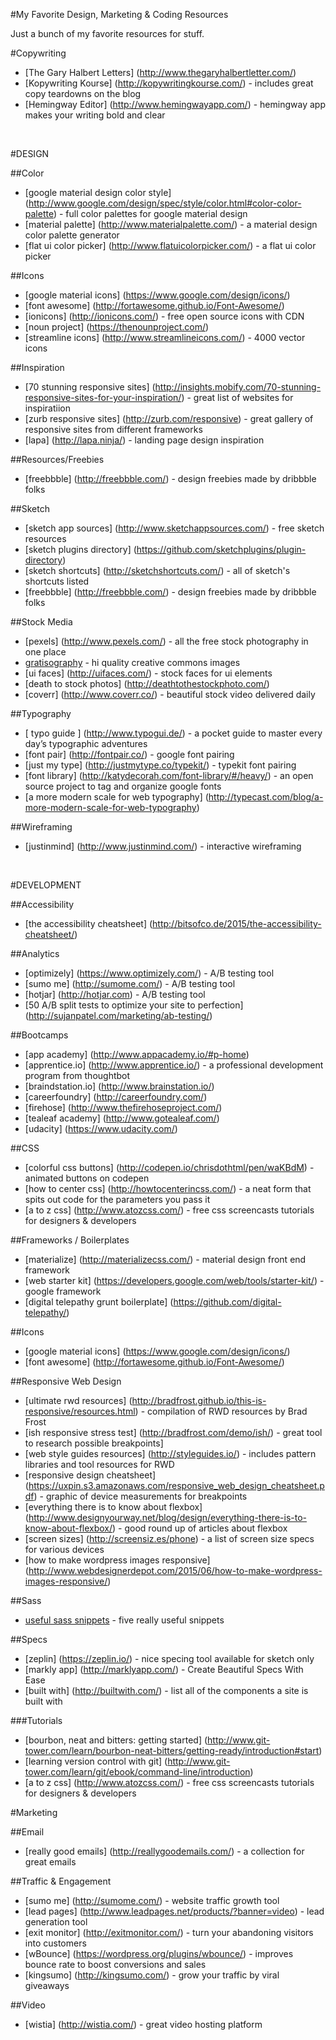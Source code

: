 #My Favorite Design, Marketing & Coding Resources

Just a bunch of my favorite resources for stuff.

#Copywriting
* [The Gary Halbert Letters] (http://www.thegaryhalbertletter.com/)
* [Kopywriting Kourse] (http://kopywritingkourse.com/) - includes great copy teardowns on the blog
* [Hemingway Editor] (http://www.hemingwayapp.com/) - hemingway app makes your writing bold and clear

<br>


#DESIGN

##Color
* [google material design color style] (http://www.google.com/design/spec/style/color.html#color-color-palette) - full color palettes for google material design
* [material palette] (http://www.materialpalette.com/) - a material design color palette generator
* [flat ui color picker] (http://www.flatuicolorpicker.com/) - a flat ui color picker

##Icons
* [google material icons] (https://www.google.com/design/icons/)
* [font awesome] (http://fortawesome.github.io/Font-Awesome/)
* [ionicons] (http://ionicons.com/) - free open source icons with CDN
* [noun project] (https://thenounproject.com/)
* [streamline icons] (http://www.streamlineicons.com/) - 4000 vector icons

##Inspiration
* [70 stunning responsive sites] (http://insights.mobify.com/70-stunning-responsive-sites-for-your-inspiration/) - great list of websites for inspiratiion
* [zurb responsive sites] (http://zurb.com/responsive) - great gallery of responsive sites from different frameworks
* [lapa] (http://lapa.ninja/) - landing page design inspiration

##Resources/Freebies
* [freebbble] (http://freebbble.com/) - design freebies made by dribbble folks

##Sketch
* [sketch app sources] (http://www.sketchappsources.com/) - free sketch resources
* [sketch plugins directory] (https://github.com/sketchplugins/plugin-directory)
* [sketch shortcuts] (http://sketchshortcuts.com/) - all of sketch's shortcuts listed
* [freebbble] (http://freebbble.com/) - design freebies made by dribbble folks

##Stock Media
* [pexels] (http://www.pexels.com/) - all the free stock photography in one place
* [gratisography](http://www.gratisography.com/) - hi quality creative commons images
* [ui faces] (http://uifaces.com/) - stock faces for ui elements
* [death to stock photos] (http://deathtothestockphoto.com/)
* [coverr] (http://www.coverr.co/) - beautiful stock video delivered daily

##Typography
* [ typo guide ] (http://www.typogui.de/) - a pocket guide to master every day’s typographic adventures
* [font pair] (http://fontpair.co/) - google font pairing
* [just my type] (http://justmytype.co/typekit/) - typekit font pairing
* [font library] (http://katydecorah.com/font-library/#/heavy/) - an open source project to tag and organize google fonts
* [a more modern scale for web typography] (http://typecast.com/blog/a-more-modern-scale-for-web-typography)

##Wireframing
* [justinmind] (http://www.justinmind.com/) - interactive wireframing


<br>


#DEVELOPMENT

##Accessibility
* [the accessibility cheatsheet] (http://bitsofco.de/2015/the-accessibility-cheatsheet/)

##Analytics
* [optimizely] (https://www.optimizely.com/) - A/B testing tool
* [sumo me] (http://sumome.com/) - A/B testing tool
* [hotjar] (http://hotjar.com) - A/B testing tool
* [50 A/B split tests to optimize your site to perfection] (http://sujanpatel.com/marketing/ab-testing/)

##Bootcamps
* [app academy] (http://www.appacademy.io/#p-home)
* [apprentice.io] (http://www.apprentice.io/) - a professional development program from thoughtbot
* [braindstation.io] (http://www.brainstation.io/)
* [careerfoundry] (http://careerfoundry.com/)
* [firehose] (http://www.thefirehoseproject.com/)
* [tealeaf academy] (http://www.gotealeaf.com/)
* [udacity] (https://www.udacity.com/)

##CSS
* [colorful css buttons] (http://codepen.io/chrisdothtml/pen/waKBdM) - animated buttons on codepen
* [how to center css] (http://howtocenterincss.com/) -  a neat form that spits out code for the parameters you pass it
* [a to z css] (http://www.atozcss.com/) - free css screencasts tutorials for designers & developers

##Frameworks / Boilerplates
* [materialize] (http://materializecss.com/) - material design front end framework
* [web starter kit] (https://developers.google.com/web/tools/starter-kit/) - google framework
* [digital telepathy grunt boilerplate] (https://github.com/digital-telepathy/)

##Icons
* [google material icons] (https://www.google.com/design/icons/)
* [font awesome] (http://fortawesome.github.io/Font-Awesome/)

##Responsive Web Design
* [ultimate rwd resources] (http://bradfrost.github.io/this-is-responsive/resources.html) - compilation of RWD resources by Brad Frost
* [ish responsive stress test] (http://bradfrost.com/demo/ish/) - great tool to research possible breakpoints]
* [web style guides resources] (http://styleguides.io/) - includes pattern libraries and tool resources for RWD
* [responsive design cheatsheet] (https://uxpin.s3.amazonaws.com/responsive_web_design_cheatsheet.pdf) - graphic of device measurements for breakpoints
* [everything there is to know about flexbox] (http://www.designyourway.net/blog/design/everything-there-is-to-know-about-flexbox/) - good round up of articles about flexbox
* [screen sizes] (http://screensiz.es/phone) - a list of screen size specs for various devices
* [how to make wordpress images responsive] (http://www.webdesignerdepot.com/2015/06/how-to-make-wordpress-images-responsive/)

##Sass
* [useful sass snippets](http://hmphry.com/useful-sass-mixins) - five really useful snippets

##Specs
* [zeplin] (https://zeplin.io/) - nice specing tool available for sketch only
* [markly app] (http://marklyapp.com/) - Create Beautiful Specs With Ease
* [built with] (http://builtwith.com/) - list all of the components a site is built with

###Tutorials
* [bourbon, neat and bitters: getting started] (http://www.git-tower.com/learn/bourbon-neat-bitters/getting-ready/introduction#start)
* [learning version control with git] (http://www.git-tower.com/learn/git/ebook/command-line/introduction)
* [a to z css] (http://www.atozcss.com/) - free css screencasts tutorials for designers & developers


#Marketing

##Email
* [really good emails] (http://reallygoodemails.com/) - a collection for great emails

##Traffic & Engagement
* [sumo me] (http://sumome.com/) - website traffic growth tool
* [lead pages] (http://www.leadpages.net/products/?banner=video) - lead generation tool
* [exit monitor] (http://exitmonitor.com/) - turn your abandoning visitors into customers
* [wBounce] (https://wordpress.org/plugins/wbounce/) - improves bounce rate to boost conversions and sales
* [kingsumo] (http://kingsumo.com/) - grow your traffic by viral giveaways

##Video
* [wistia] (http://wistia.com/) - great video hosting platform
